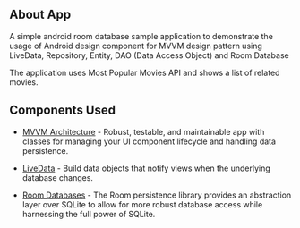 About App
---------------
A simple android room database sample application to demonstrate the usage of Android design component for MVVM design pattern using LiveData, Repository, Entity, DAO (Data Access Object) and Room Database

The application uses Most Popular Movies API and shows a list of related movies.

**Components Used**
---------------

* <a href="https://developer.android.com/jetpack/arch/" rel="nofollow">MVVM Architecture</a> - Robust, testable, and maintainable app with classes for managing your UI component lifecycle and handling data persistence.

* <a href="https://developer.android.com/topic/libraries/architecture/livedata" rel="nofollow">LiveData</a> - Build data objects that notify views when the underlying database changes.

* <a href="https://developer.android.com/topic/libraries/architecture/room" rel="nofollow">Room Databases</a> - The Room persistence library provides an abstraction layer over SQLite to allow for more robust database access while harnessing the full power of SQLite.
